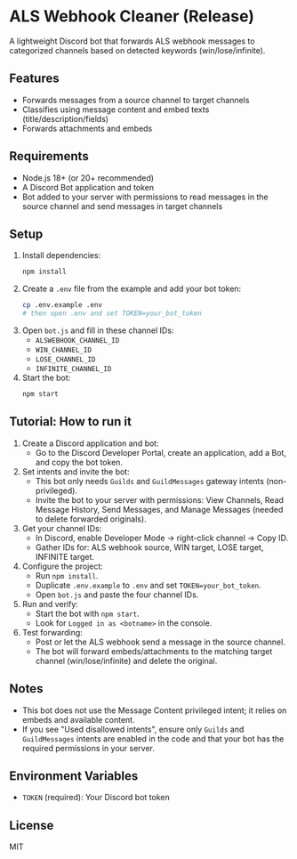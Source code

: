 # ALS Webhook Cleaner (Release)

A lightweight Discord bot that forwards ALS webhook messages to categorized channels based on detected keywords (win/lose/infinite).

## Features
- Forwards messages from a source channel to target channels
- Classifies using message content and embed texts (title/description/fields)
- Forwards attachments and embeds

## Requirements
- Node.js 18+ (or 20+ recommended)
- A Discord Bot application and token
- Bot added to your server with permissions to read messages in the source channel and send messages in target channels

## Setup
1. Install dependencies:
   ```bash
   npm install
   ```
2. Create a `.env` file from the example and add your bot token:
   ```bash
   cp .env.example .env
   # then open .env and set TOKEN=your_bot_token
   ```
3. Open `bot.js` and fill in these channel IDs:
   - `ALSWEBHOOK_CHANNEL_ID`
   - `WIN_CHANNEL_ID`
   - `LOSE_CHANNEL_ID`
   - `INFINITE_CHANNEL_ID`
4. Start the bot:
   ```bash
   npm start
   ```

## Tutorial: How to run it
1. Create a Discord application and bot:
   - Go to the Discord Developer Portal, create an application, add a Bot, and copy the bot token.
2. Set intents and invite the bot:
   - This bot only needs `Guilds` and `GuildMessages` gateway intents (non-privileged).
   - Invite the bot to your server with permissions: View Channels, Read Message History, Send Messages, and Manage Messages (needed to delete forwarded originals).
3. Get your channel IDs:
   - In Discord, enable Developer Mode → right-click channel → Copy ID.
   - Gather IDs for: ALS webhook source, WIN target, LOSE target, INFINITE target.
4. Configure the project:
   - Run `npm install`.
   - Duplicate `.env.example` to `.env` and set `TOKEN=your_bot_token`.
   - Open `bot.js` and paste the four channel IDs.
5. Run and verify:
   - Start the bot with `npm start`.
   - Look for `Logged in as <botname>` in the console.
6. Test forwarding:
   - Post or let the ALS webhook send a message in the source channel.
   - The bot will forward embeds/attachments to the matching target channel (win/lose/infinite) and delete the original.

## Notes
- This bot does not use the Message Content privileged intent; it relies on embeds and available content.
- If you see "Used disallowed intents", ensure only `Guilds` and `GuildMessages` intents are enabled in the code and that your bot has the required permissions in your server.

## Environment Variables
- `TOKEN` (required): Your Discord bot token

## License
MIT 